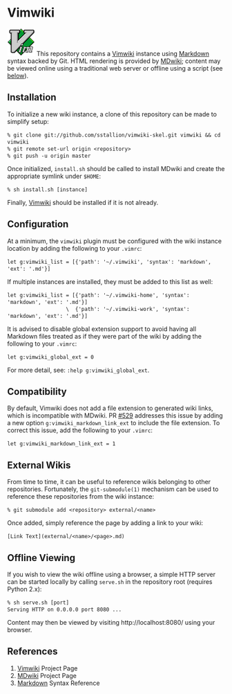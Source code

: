 # Vimwiki

![](images/vimlogo-small.png)
This repository contains a [Vimwiki][] instance using [Markdown][] syntax backed
by Git. HTML rendering is provided by [MDwiki][]; content may be viewed online
using a traditional web server or offline using a script (see
[below](#Offline_Viewing)).

## Installation

To initialize a new wiki instance, a clone of this repository can be made to
simplify setup:

    % git clone git://github.com/sstallion/vimwiki-skel.git vimwiki && cd vimwiki
    % git remote set-url origin <repository>
    % git push -u origin master

Once initialized, `install.sh` should be called to install MDwiki and create the
appropriate symlink under `$HOME`:

    % sh install.sh [instance]

Finally, [Vimwiki][] should be installed if it is not already.

## Configuration

At a minimum, the `vimwiki` plugin must be configured with the wiki instance
location by adding the following to your `.vimrc`:

    let g:vimwiki_list = [{'path': '~/.vimwiki', 'syntax': 'markdown', 'ext': '.md'}]

If multiple instances are installed, they must be added to this list as well:

    let g:vimwiki_list = [{'path': '~/.vimwiki-home', 'syntax': 'markdown', 'ext': '.md'}]
                       \  {'path': '~/.vimwiki-work', 'syntax': 'markdown', 'ext': '.md'}]

It is advised to disable global extension support to avoid having all Markdown
files treated as if they were part of the wiki by adding the following to your
`.vimrc`:

    let g:vimwiki_global_ext = 0

For more detail, see: `:help g:vimwiki_global_ext`.

## Compatibility

By default, Vimwiki does not add a file extension to generated wiki links, which
is incompatible with MDwiki. PR [#529](https://github.com/vimwiki/vimwiki/pull/529)
addresses this issue by adding a new option `g:vimwiki_markdown_link_ext` to
include the file extension. To correct this issue, add the following to your
`.vimrc`:

    let g:vimwiki_markdown_link_ext = 1

## External Wikis

From time to time, it can be useful to reference wikis belonging to other
repositories. Fortunately, the `git-submodule(1)` mechanism can be used to
reference these repositories from the wiki instance:

    % git submodule add <repository> external/<name>

Once added, simply reference the page by adding a link to your wiki:

    [Link Text](external/<name>/<page>.md)

## Offline Viewing

If you wish to view the wiki offline using a browser, a simple HTTP server can
be started locally by calling `serve.sh` in the repository root (requires Python
2.x):

    % sh serve.sh [port]
    Serving HTTP on 0.0.0.0 port 8080 ...

Content may then be viewed by visiting http://localhost:8080/ using your
browser.

## References

1. [Vimwiki][] Project Page
3. [MDwiki][] Project Page
2. [Markdown][] Syntax Reference

[Vimwiki]: https://vimwiki.github.io/
[MDwiki]: https://dynalon.github.io/mdwiki/
[Markdown]: https://daringfireball.net/projects/markdown/syntax
